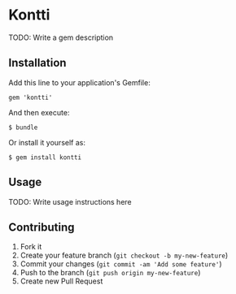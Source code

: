 # Kontti

TODO: Write a gem description

## Installation

Add this line to your application's Gemfile:

    gem 'kontti'

And then execute:

    $ bundle

Or install it yourself as:

    $ gem install kontti

## Usage

TODO: Write usage instructions here

## Contributing

1. Fork it
2. Create your feature branch (`git checkout -b my-new-feature`)
3. Commit your changes (`git commit -am 'Add some feature'`)
4. Push to the branch (`git push origin my-new-feature`)
5. Create new Pull Request

